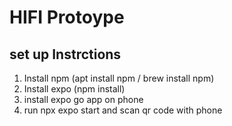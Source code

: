 # HIFI Protoype

## set up Instrctions

1. Install npm (apt install npm / brew install npm)
2. Install expo (npm install)
3. install expo go app on phone 
4. run npx expo start and scan qr code with phone
